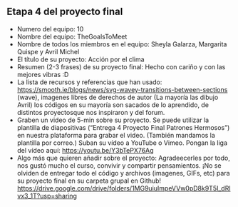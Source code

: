## Etapa 4 del proyecto final

- Numero del equipo: 10
- Nombre del equipo: TheGoalsToMeet
- Nombre de todos los miembros en el equipo: Sheyla Galarza, Margarita Quispe y Avril Michel
- El título de su proyecto: Acción por el clima
- Resumen (2-3 frases) de su proyecto final: Hecho con cariño y con las mejores vibras :D
- La lista de recursos y referencias que han usado: https://smooth.ie/blogs/news/svg-wavey-transitions-between-sections (wave), imagenes libres de derechos de autor (La mayoría las dibujo Avril) los códigos en su mayoría son sacados de lo aprendido, de distintos proyectosque nos inspiraron y del forum.
- Graben un video de 5-min sobre su proyecto. Se puede utilizar la plantilla de diapositivas (“Entrega 4 Proyecto Final Patrones Hermosos”) en nuestra plataforma para grabar el video. (También mandamos la plantilla por correo.) Suban su vídeo a YouTube o Vimeo. Pongan la liga del vídeo aquí: https://youtu.be/Y3bTePX76Ag
- Algo más que quieren añadir sobre el proyecto:
Agradeecerles por todo, nos gustó mucho el curso, convivir y compartir pensamientos.
¡No se olviden de entregar todo el código y archivos (imagenes, GIFs, etc) para su proyecto final en su carpeta grupal en Github!
https://drive.google.com/drive/folders/1MG9uiuImpeVVw0pD8k9T5I_dRlvx3_1T?usp=sharing
